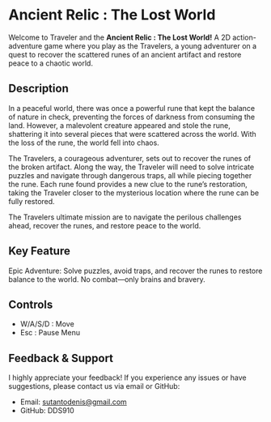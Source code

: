 # Ancient Relic : The Lost World

Welcome to Traveler and the **Ancient Relic : The Lost World!** 
A 2D action-adventure game where you play as the Travelers, a young adventurer on a quest to recover the scattered runes of an ancient artifact and restore peace to a chaotic world.

## Description

In a peaceful world, there was once a powerful rune that kept the balance of nature in check, preventing the forces of darkness from consuming the land. However, a malevolent creature appeared and stole the rune, 
shattering it into several pieces that were scattered across the world. With the loss of the rune, the world fell into chaos.

The Travelers, a courageous adventurer, sets out to recover the runes of the broken artifact. Along the way, the Traveler will need to solve intricate puzzles and navigate through dangerous traps, 
all while piecing together the rune. Each rune found provides a new clue to the rune’s restoration, taking the Traveler closer to the mysterious location where the rune can be fully restored.

The Travelers ultimate mission are to navigate the perilous challenges ahead, recover the runes, and restore peace to the world.

## Key Feature

Epic Adventure: Solve puzzles, avoid traps, and recover the runes to restore balance to the world. No combat—only brains and bravery.

## Controls
- W/A/S/D : Move
- Esc : Pause Menu

## Feedback & Support
I highly appreciate your feedback! If you experience any issues or have suggestions, please contact us via email or GitHub:

- Email: sutantodenis@gmail.com
- GitHub: DDS910
